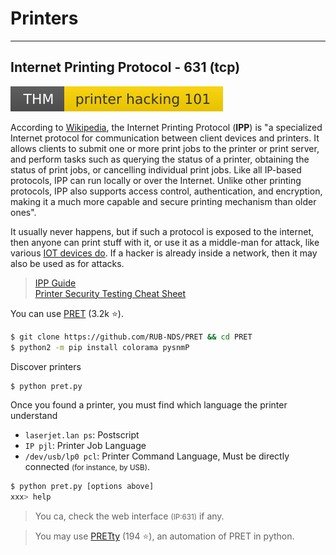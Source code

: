 # Printers

<hr class="sl">

## Internet Printing Protocol - 631 (tcp)

[![printerhacking101](../../_badges/printerhacking101.svg)](https://tryhackme.com/room/printerhacking101)

<div class="row row-cols-md-2"><div>

According to [Wikipedia](https://en.wikipedia.org/wiki/Internet_Printing_Protocol), the Internet Printing Protocol (**IPP**) is "a specialized Internet protocol for communication between client devices and printers. It allows clients to submit one or more print jobs to the printer or print server, and perform tasks such as querying the status of a printer, obtaining the status of print jobs, or cancelling individual print jobs. Like all IP-based protocols, IPP can run locally or over the Internet. Unlike other printing protocols, IPP also supports access control, authentication, and encryption, making it a much more capable and secure printing mechanism than older ones".

It usually never happens, but if such a protocol is exposed to the internet, then anyone can print stuff with it, or use it as a middle-man for attack, like various [IOT devices do](https://www.variot.eu/). If a hacker is already inside a network, then it may also be used as for attacks.

> [IPP Guide](https://www.pwg.org/ipp/ippguide.html)<br>
> [Printer Security Testing Cheat Sheet](http://hacking-printers.net/wiki/index.php/Printer_Security_Testing_Cheat_Sheet)
</div><div>


You can use [PRET](https://github.com/RUB-NDS/PRET) (3.2k ⭐).

```bash
$ git clone https://github.com/RUB-NDS/PRET && cd PRET
$ python2 -m pip install colorama pysnmP
```

Discover printers

```bash
$ python pret.py
```

Once you found a printer, you must find which language the printer understand

* `laserjet.lan ps`: Postscript
* `IP pjl`: Printer Job Language
* `/dev/usb/lp0 pcl`: Printer Command Language, Must be directly connected <small>(for instance, by USB)</small>.

```bash
$ python pret.py [options above]
xxx> help
```

> You ca, check the web interface <small>(IP:631)</small> if any.

> You may use [PRETty](https://github.com/BusesCanFly/PRETty) (194 ⭐), an automation of PRET in python.
</div></div>